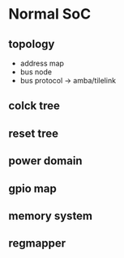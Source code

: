 Normal SoC
============

topology
------------
- address map
- bus node
- bus protocol -> amba/tilelink


colck tree
--------------


reset tree
--------------


power domain
--------------


gpio map
--------------


memory system
--------------


regmapper
--------------





